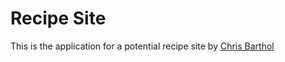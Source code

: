 # Recipe Site

This is the application for a potential recipe site by [Chris Barthol](http://chrisbarthol.com/)
